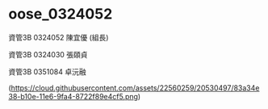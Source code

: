 # oose_0324052

資管3B 0324052 陳宜優 (組長)

資管3B 0324030 張頤貞

資管3B 0351084 卓沅融

(https://cloud.githubusercontent.com/assets/22560259/20530497/83a34e38-b10e-11e6-9fa4-8722f89e4cf5.png)
